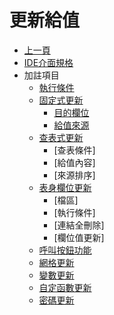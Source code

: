 # 更新給值
* [上一頁](../README.md)
* [IDE介面規格]()
* 加註項目
    * [執行條件](README.md#logical)
    * [固定式更新](README.md#fixedup)
        * [目的欄位](README.md#fixedup_fld)
        * [給值來源](README.md#fixedup_src)
    * [查表式更新](README.md#queryup)
        * [查表條件]
        * [給值內容]
        * [來源排序]
    * [表身欄位更新](README.md#bodyup)
        * [檔區]
        * [執行條件]
        * [連結全刪除]
        * [欄位值更新]
    * [呼叫按鈕功能](README.md#btnup)
    * [網格更新](README.md#multipleup)
    * [變數更新](README.md#variableup)
    * [自定函數更新](README.md#customup)
    * [密碼更新](README.md#passwordup)